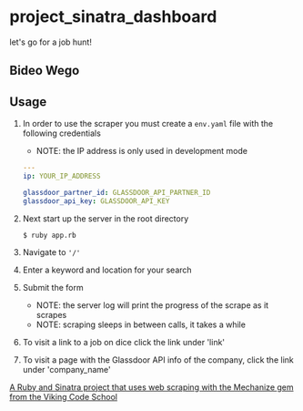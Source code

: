 # project_sinatra_dashboard
let's go for a job hunt!

## Bideo Wego

## Usage

1. In order to use the scraper you must create a `env.yaml` file with the following credentials
	- NOTE: the IP address is only used in development mode

	```yaml
	---
	ip: YOUR_IP_ADDRESS

	glassdoor_partner_id: GLASSDOOR_API_PARTNER_ID
	glassdoor_api_key: GLASSDOOR_API_KEY
	```

1. Next start up the server in the root directory

	```shell
	$ ruby app.rb
	```

1. Navigate to `'/'`
1. Enter a keyword and location for your search
1. Submit the form
	- NOTE: the server log will print the progress of the scrape as it scrapes
	- NOTE: scraping sleeps in between calls, it takes a while
1. To visit a link to a job on dice click the link under 'link'
1. To visit a page with the Glassdoor API info of the company, click the link under 'company_name'

[A Ruby and Sinatra project that uses web scraping with the Mechanize gem from the Viking Code School](http://www.vikingcodeschool.com)

